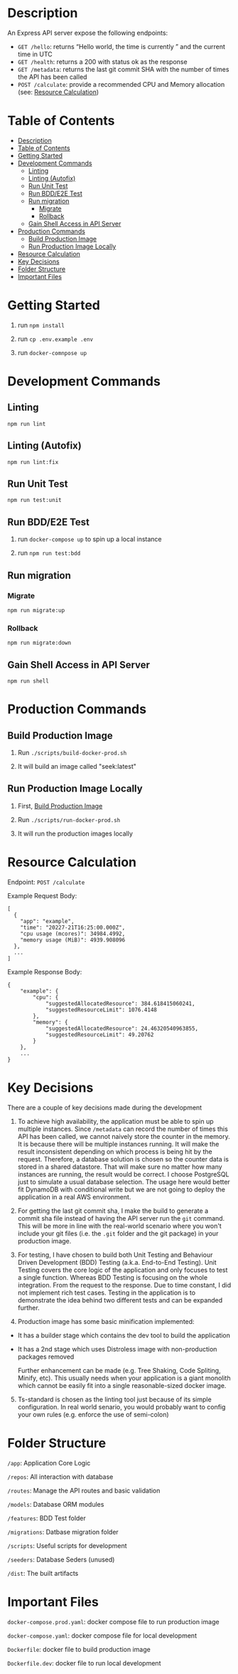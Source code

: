 # Description

An Express API server expose the following endpoints:

- `GET /hello`: returns “Hello world, the time is currently ” and the current time in UTC
- `GET /health`: returns a 200 with status ok as the response
- `GET /metadata`: returns the last git commit SHA with the number of times the API has been called
- `POST /calculate`: provide a recommended CPU and Memory allocation (see: [Resource Calculation](#resource-calculation))

# Table of Contents
- [Description](#description)
- [Table of Contents](#table-of-contents)
- [Getting Started](#getting-started)
- [Development Commands](#development-commands)
  - [Linting](#linting)
  - [Linting (Autofix)](#linting-autofix)
  - [Run Unit Test](#run-unit-test)
  - [Run BDD/E2E Test](#run-bdde2e-test)
  - [Run migration](#run-migration)
    - [Migrate](#migrate)
    - [Rollback](#rollback)
  - [Gain Shell Access in API Server](#gain-shell-access-in-api-server)
- [Production Commands](#production-commands)
  - [Build Production Image](#build-production-image)
  - [Run Production Image Locally](#run-production-image-locally)
- [Resource Calculation](#resource-calculation)
- [Key Decisions](#key-decisions)
- [Folder Structure](#folder-structure)
- [Important Files](#important-files)

# Getting Started

1. run `npm install`

2. run `cp .env.example .env`

3. run `docker-comnpose up`

# Development Commands

## Linting

```
npm run lint
```

## Linting (Autofix)

```
npm run lint:fix
```

## Run Unit Test

```
npm run test:unit
```

## Run BDD/E2E Test

1. run `docker-compose up` to spin up a local instance

2. run `npm run test:bdd`

## Run migration

### Migrate

```
npm run migrate:up
```

### Rollback

```
npm run migrate:down
```

## Gain Shell Access in API Server

```
npm run shell
```

# Production Commands

## Build Production Image

1. Run `./scripts/build-docker-prod.sh`

2. It will build an image called "seek:latest"

## Run Production Image Locally

1. First, [Build Production Image](#build-production-image)

2. Run `./scripts/run-docker-prod.sh`

3. It will run the production images locally

# Resource Calculation

Endpoint: `POST /calculate`

Example Request Body:

```
[
  {
    "app": "example",
    "time": "20227-21T16:25:00.000Z",
    "cpu usage (mcores)": 34984.4992,
    "memory usage (MiB)": 4939.908096
  },
  ...
]
```

Example Response Body:
```
{
    "example": {
        "cpu": {
            "suggestedAllocatedResource": 384.618415060241,
            "suggestedResourceLimit": 1076.4148
        },
        "memory": {
            "suggestedAllocatedResource": 24.46320540963855,
            "suggestedResourceLimit": 49.20762
        }
    },
    ...
}
```

# Key Decisions

There are a couple of key decisions made during the development

1. To achieve high availability, the application must be able to spin up multiple instances. Since `/metadata` can record the number of times this API has been called, we cannot naively store the counter in the memory. It is because there will be multiple instances running. It will make the result inconsistent depending on which process is being hit by the request. Therefore, a database solution is chosen so the counter data is stored in a shared datastore. That will make sure no matter how many instances are running, the result would be correct. I choose PostgreSQL just to simulate a usual database selection. The usage here would better fit DynamoDB with conditional write but we are not going to deploy the application in a real AWS environment.

2. For getting the last git commit sha, I make the build to generate a commit sha file instead of having the API server run the `git` command. This will be more in line with the real-world scenario where you won't include your git files (i.e. the `.git` folder and the git package) in your production image.

3. For testing, I have chosen to build both Unit Testing and Behaviour Driven Development (BDD) Testing (a.k.a. End-to-End Testing). Unit Testing covers the core logic of the application and only focuses to test a single function. Whereas BDD Testing is focusing on the whole integration. From the request to the response. Due to time constant, I did not implement rich test cases. Testing in the application is to demonstrate the idea behind two different tests and can be expanded further.

4. Production image has some basic minification implemented:

  - It has a builder stage which contains the dev tool to build the application
  - It has a 2nd stage which uses Distroless image with non-production packages removed

      Further enhancement can be made (e.g. Tree Shaking, Code Spliting, Minify, etc). This usually needs when your application is a giant monolith which cannot be easily fit into a single reasonable-sized docker image.

5. Ts-standard is chosen as the linting tool just because of its simple configuration. In real world senario, you would probably want to config your own rules (e.g. enforce the use of semi-colon)

# Folder Structure

`/app`: Application Core Logic

`/repos`: All interaction with database

`/routes`: Manage the API routes and basic validation

`/models`: Database ORM modules

`/features`: BDD Test folder

`/migrations`: Datbase migration folder

`/scripts`: Useful scripts for development

`/seeders`: Database Seders (unused)

`/dist`: The built artifacts

# Important Files

`docker-compose.prod.yaml`: docker compose file to run production image

`docker-compose.yaml`: docker compose file for local development

`Dockerfile`: docker file to build production image

`Dockerfile.dev`: docker file to run local development
